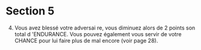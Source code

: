 # Section 5

4. Vous avez blessé votre adversai re, vous diminuez alors de 2
points son total d 'ENDURANCE.  Vous pouvez également vous
servir de votre  CHANCE  pour lui faire plus de mal encore (voir
page 28).